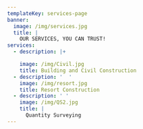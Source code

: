 ```yaml
---
templateKey: services-page
banner:
  image: /img/services.jpg
  title: |
    OUR SERVICES, YOU CAN TRUST!
services:
  - description: |+

    image: /img/Civil.jpg
    title: Building and Civil Construction
  - description: '  '
    image: /img/resort.jpg
    title: Resort Construction
  - description: ' '
    image: /img/QS2.jpg
    title: |
      Quantity Surveying
---
```


